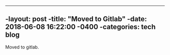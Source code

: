 ----
-layout: post
-title:  "Moved to Gitlab"
-date:   2018-06-08 16:22:00 -0400
-categories: tech blog
----

Moved to gitlab.
